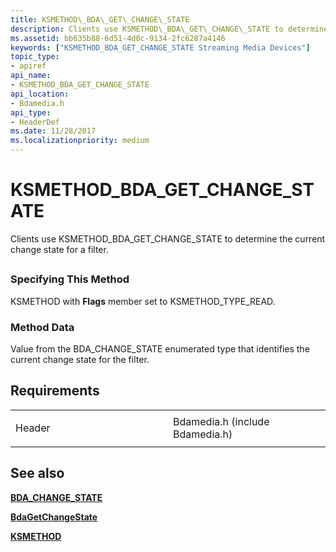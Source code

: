 ```yaml
---
title: KSMETHOD\_BDA\_GET\_CHANGE\_STATE
description: Clients use KSMETHOD\_BDA\_GET\_CHANGE\_STATE to determine the current change state for a filter.
ms.assetid: bb635b88-6d51-4d0c-9134-2fc6287a4146
keywords: ["KSMETHOD_BDA_GET_CHANGE_STATE Streaming Media Devices"]
topic_type:
- apiref
api_name:
- KSMETHOD_BDA_GET_CHANGE_STATE
api_location:
- Bdamedia.h
api_type:
- HeaderDef
ms.date: 11/28/2017
ms.localizationpriority: medium
---
```


# KSMETHOD\_BDA\_GET\_CHANGE\_STATE


Clients use KSMETHOD\_BDA\_GET\_CHANGE\_STATE to determine the current change state for a filter.

## <span id="ddk_ksmethod_bda_get_change_state_ks"></span><span id="DDK_KSMETHOD_BDA_GET_CHANGE_STATE_KS"></span>


### <span id="Specifying_This_Method"></span><span id="specifying_this_method"></span><span id="SPECIFYING_THIS_METHOD"></span>Specifying This Method

KSMETHOD with **Flags** member set to KSMETHOD\_TYPE\_READ.

### <span id="Method_Data"></span><span id="method_data"></span><span id="METHOD_DATA"></span>Method Data

Value from the BDA\_CHANGE\_STATE enumerated type that identifies the current change state for the filter.

Requirements
------------

<table>
<colgroup>
<col width="50%" />
<col width="50%" />
</colgroup>
<tbody>
<tr class="odd">
<td><p>Header</p></td>
<td>Bdamedia.h (include Bdamedia.h)</td>
</tr>
</tbody>
</table>

## See also


[**BDA\_CHANGE\_STATE**](https://msdn.microsoft.com/library/windows/hardware/ff556518)

[**BdaGetChangeState**](https://msdn.microsoft.com/library/windows/hardware/ff556458)

[**KSMETHOD**](https://msdn.microsoft.com/library/windows/hardware/ff563398)

 

 






